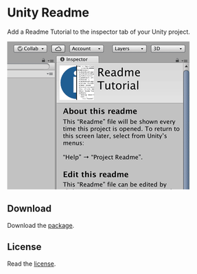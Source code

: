 # Unity Readme

Add a Readme Tutorial to the inspector tab of your Unity project.

![Screenshot of Unity 2018 showing the inspector with Readme content.](readme-screenshot.png?raw=true)

## Download

Download the [package](build/Readme.unitypackage?raw=true).

## License

Read the [license](LICENSE.md).
